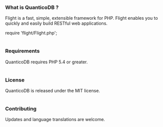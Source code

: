 ### What is QuanticoDB ?

Flight is a fast, simple, extensible framework for PHP. Flight enables you to quickly and easily build RESTful web applications.

require 'flight/Flight.php';
<br>
<br>

### Requirements

QuanticoDB requires PHP 5.4 or greater.
<br>
<br>

### License

QuanticoDB is released under the MIT license.
<br>
<br>

### Contributing

Updates and language translations are welcome.
